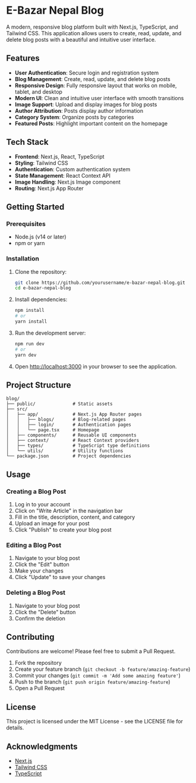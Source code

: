 # E-Bazar Nepal Blog

A modern, responsive blog platform built with Next.js, TypeScript, and Tailwind CSS. This application allows users to create, read, update, and delete blog posts with a beautiful and intuitive user interface.

## Features

- **User Authentication**: Secure login and registration system
- **Blog Management**: Create, read, update, and delete blog posts
- **Responsive Design**: Fully responsive layout that works on mobile, tablet, and desktop
- **Modern UI**: Clean and intuitive user interface with smooth transitions
- **Image Support**: Upload and display images for blog posts
- **Author Attribution**: Posts display author information
- **Category System**: Organize posts by categories
- **Featured Posts**: Highlight important content on the homepage

## Tech Stack

- **Frontend**: Next.js, React, TypeScript
- **Styling**: Tailwind CSS
- **Authentication**: Custom authentication system
- **State Management**: React Context API
- **Image Handling**: Next.js Image component
- **Routing**: Next.js App Router

## Getting Started

### Prerequisites

- Node.js (v14 or later)
- npm or yarn

### Installation

1. Clone the repository:
   ```bash
   git clone https://github.com/yourusername/e-bazar-nepal-blog.git
   cd e-bazar-nepal-blog
   ```

2. Install dependencies:
   ```bash
   npm install
   # or
   yarn install
   ```

3. Run the development server:
   ```bash
   npm run dev
   # or
   yarn dev
   ```

4. Open [http://localhost:3000](http://localhost:3000) in your browser to see the application.

## Project Structure

```
blog/
├── public/              # Static assets
├── src/
│   ├── app/             # Next.js App Router pages
│   │   ├── blogs/       # Blog-related pages
│   │   ├── login/       # Authentication pages
│   │   └── page.tsx     # Homepage
│   ├── components/      # Reusable UI components
│   ├── context/         # React Context providers
│   ├── types/           # TypeScript type definitions
│   └── utils/           # Utility functions
└── package.json         # Project dependencies
```

## Usage

### Creating a Blog Post

1. Log in to your account
2. Click on "Write Article" in the navigation bar
3. Fill in the title, description, content, and category
4. Upload an image for your post
5. Click "Publish" to create your blog post

### Editing a Blog Post

1. Navigate to your blog post
2. Click the "Edit" button
3. Make your changes
4. Click "Update" to save your changes

### Deleting a Blog Post

1. Navigate to your blog post
2. Click the "Delete" button
3. Confirm the deletion

## Contributing

Contributions are welcome! Please feel free to submit a Pull Request.

1. Fork the repository
2. Create your feature branch (`git checkout -b feature/amazing-feature`)
3. Commit your changes (`git commit -m 'Add some amazing feature'`)
4. Push to the branch (`git push origin feature/amazing-feature`)
5. Open a Pull Request

## License

This project is licensed under the MIT License - see the LICENSE file for details.

## Acknowledgments

- [Next.js](https://nextjs.org/)
- [Tailwind CSS](https://tailwindcss.com/)
- [TypeScript](https://www.typescriptlang.org/)
